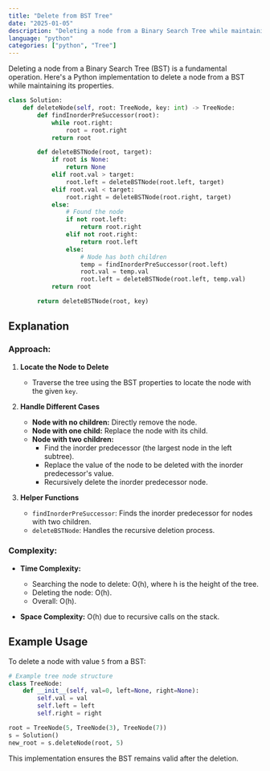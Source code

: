 ```yaml
---
title: "Delete from BST Tree"
date: "2025-01-05"
description: "Deleting a node from a Binary Search Tree while maintaining its properties"
language: "python"
categories: ["python", "Tree"]
---
```


Deleting a node from a Binary Search Tree (BST) is a fundamental operation. Here's a Python implementation to delete a node from a BST while maintaining its properties.

```python
class Solution:
    def deleteNode(self, root: TreeNode, key: int) -> TreeNode:
        def findInorderPreSuccessor(root):
            while root.right:
                root = root.right
            return root

        def deleteBSTNode(root, target):
            if root is None:
                return None
            elif root.val > target:
                root.left = deleteBSTNode(root.left, target)
            elif root.val < target:
                root.right = deleteBSTNode(root.right, target)
            else:
                # Found the node
                if not root.left:
                    return root.right
                elif not root.right:
                    return root.left
                else:
                    # Node has both children
                    temp = findInorderPreSuccessor(root.left)
                    root.val = temp.val
                    root.left = deleteBSTNode(root.left, temp.val)
            return root

        return deleteBSTNode(root, key)
```

## Explanation

### Approach:

1. **Locate the Node to Delete**

   - Traverse the tree using the BST properties to locate the node with the given `key`.

2. **Handle Different Cases**

   - **Node with no children:** Directly remove the node.
   - **Node with one child:** Replace the node with its child.
   - **Node with two children:**
     - Find the inorder predecessor (the largest node in the left subtree).
     - Replace the value of the node to be deleted with the inorder predecessor's value.
     - Recursively delete the inorder predecessor node.

3. **Helper Functions**
   - `findInorderPreSuccessor`: Finds the inorder predecessor for nodes with two children.
   - `deleteBSTNode`: Handles the recursive deletion process.

### Complexity:

- **Time Complexity:**

  - Searching the node to delete: O(h), where h is the height of the tree.
  - Deleting the node: O(h).
  - Overall: O(h).

- **Space Complexity:** O(h) due to recursive calls on the stack.

## Example Usage

To delete a node with value `5` from a BST:

```python
# Example tree node structure
class TreeNode:
    def __init__(self, val=0, left=None, right=None):
        self.val = val
        self.left = left
        self.right = right

root = TreeNode(5, TreeNode(3), TreeNode(7))
s = Solution()
new_root = s.deleteNode(root, 5)
```

This implementation ensures the BST remains valid after the deletion.
